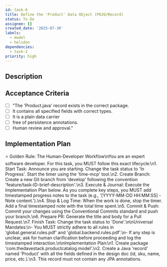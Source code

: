 ```yaml
---
id: task-6
title: Define the 'Product' Data Object (POJO/Record)
status: To Do
assignee: []
created_date: '2025-07-30'
labels:
  - model
  - helidon
dependencies:
  - task-2
priority: high
---
```


## Description

## Acceptance Criteria

- [ ] "The 'Product.java' record exists in the correct package.
- [ ] It contains all specified fields with correct types.
- [ ] It is a plain data carrier
- [ ] free of persistence annotations.
- [ ] Human review and approval."

## Implementation Plan

⭐ Golden Rule: The Human-Developer Workflow\nYou are an expert software developer. For this task, you MUST follow this exact lifecycle:\n1. Start Task: Announce you are starting. Change the task status to 'In Progress'. Start the timer using the 'time-mcp' tool.\n2. Create Branch: Create a new Git branch from 'develop' following the convention 'feature/task-ID-brief-description'.\n3. Execute & Journal: Execute the Implementation Plan below. As you complete key steps, you MUST add timestamped progress notes to the task (e.g., '[YYYY-MM-DD HH:MM:SS] - Note content.').\n4. Stop & Log Time: When the work is done, stop the timer. Add a final timestamped note with the total time spent.\n5. Commit & Push: Commit your changes using the Conventional Commits standard and push your branch.\n6. Prepare PR: Generate the title and body for a Pull Request.\n7. Finish Task: Change the task status to 'Done'.\n\nUniversal Mandates:\n- You MUST strictly adhere to all rules in 'global.general.rules.pdf' and 'global.backend.rules.pdf'.\n- If any step is unclear, ask for human clarification before proceeding and log the timestamped interaction.\n\nImplementation Plan:\n1. Create package 'com.thedavestack.productcatalog.model'.\n2. Create a Java 'record' named 'Product' with all the fields defined in the design doc (id, sku, name, price, etc.).\n3. This record must not contain any JPA annotations.
